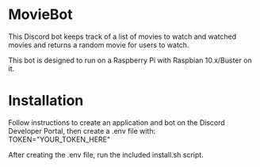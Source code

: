 # MovieBot

This Discord bot keeps track of a list of movies to watch and watched movies and returns
a random movie for users to watch.

This bot is designed to run on a Raspberry Pi with Raspbian 10.x/Buster on it. 

# Installation

Follow instructions to create an application and bot on the Discord Developer Portal,
then create a .env file with: 
	TOKEN="YOUR_TOKEN_HERE"

After creating the .env file, run the included install.sh script.
